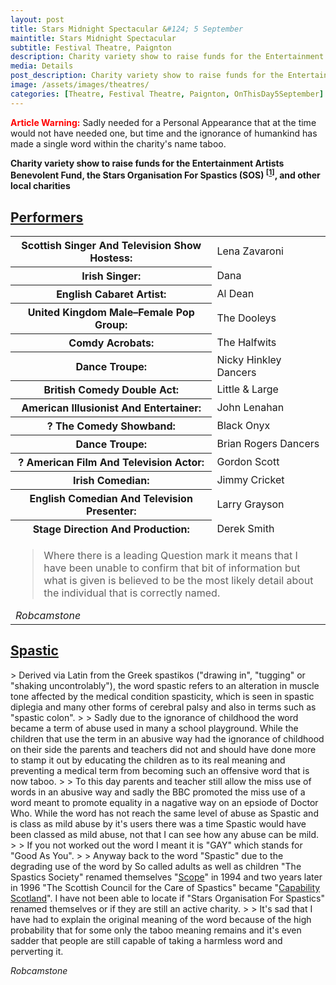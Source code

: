 ```yaml
---
layout: post
title: Stars Midnight Spectacular &#124; 5 September
maintitle: Stars Midnight Spectacular
subtitle: Festival Theatre, Paignton
description: Charity variety show to raise funds for the Entertainment Artists Benevolent Fund, the Stars Organisation For Spastics (SOS) and other local charities.
media: Details
post_description: Charity variety show to raise funds for the Entertainment Artists Benevolent Fund, the Stars Organisation For Spastics (SOS) and other local charities.
image: /assets/images/theatres/
categories: [Theatre, Festival Theatre, Paignton, OnThisDay5September]
---
```


<strong style="Color:#ff0000;">Article Warning:</strong> Sadly needed for a Personal Appearance that at the time would not have needed one, but time and the ignorance of humankind has made a single word within the charity's name taboo.

**Charity variety show to raise funds for the Entertainment Artists Benevolent Fund, the Stars Organisation For Spastics (SOS) <sup>[<a href="#spastic">1</a>]</sup>, and other local charities**

<h2 id="performers"><a href="#performers">Performers</a></h2>
<table>
<tr><th>Scottish Singer And Television Show Hostess:</th><td>Lena Zavaroni</td></tr>
<tr><th>Irish Singer:</th><td>Dana</td></tr>
<tr><th>English Cabaret Artist:</th><td>Al Dean</td></tr>
<tr><th>United Kingdom Male–Female Pop Group:</th><td>The Dooleys</td></tr>
<tr><th>Comdy Acrobats:</th><td>The Halfwits</td></tr>
<tr><th>Dance Troupe:</th><td>Nicky Hinkley Dancers</td></tr>
<tr><th>British Comedy Double Act:</th><td>Little & Large</td></tr>
<tr><th>American Illusionist And Entertainer:</th><td>John Lenahan</td></tr>
<tr><th>? The Comedy Showband:</th><td>Black Onyx</td></tr>
<tr><th>Dance Troupe:</th><td>Brian Rogers Dancers</td></tr>
<tr><th>? American Film And Television Actor:</th><td>Gordon Scott</td></tr>
<tr><th>Irish Comedian:</th><td>Jimmy Cricket</td></tr>
<tr><th>English Comedian And Television Presenter:</th><td>Larry Grayson</td></tr>
<tr><th>Stage Direction And Production:</th><td>Derek Smith</td></tr>
<tr><td colspan="2"><blockquote>Where there is a leading Question mark it means that I have been unable to confirm that bit of information but what is given is believed to be the most likely detail about the individual that is correctly named.</blockquote><cite>Robcamstone</cite></td></tr>
</table>

<h2 id="spastic"><a href="#spastic">Spastic</a></h2>
> Derived via Latin from the Greek spastikos ("drawing in", "tugging" or "shaking uncontrolably"), the word spastic refers to an alteration in muscle tone affected by the medical condition spasticity, which is seen in spastic diplegia and many other forms of cerebral palsy and also in terms such as "spastic colon".
>
> Sadly due to the ignorance of childhood the word became a term of abuse used in many a school playground. While the children that use the term in an abusive way had the ignorance of childhood on their side the parents and teachers did not and should have done more to stamp it out by educating the children as to its real meaning and preventing a medical term from becoming such an offensive word that is now taboo.
>
> To this day parents and teacher still allow the miss use of words in an abusive way and sadly the BBC promoted the miss use of a word meant to promote equality in a nagative way on an epsiode of Doctor Who. While the word has not reach the same level of abuse as Spastic and is class as mild abuse by it's users there was a time Spastic would have been classed as mild abuse, not that I can see how any abuse can be mild.
>
> If you not worked out the word I meant it is &quot;GAY&quot; which stands for &quot;Good As You&quot;.
>
> Anyway back to the word &quot;Spastic&quot; due to the degrading use of the word by So called adults as well as children &quot;The Spastics Society&quot; renamed themselves &quot;<a class="external-link" href="https://www.scope.org.uk/history">Scope</a>&quot; in 1994 and two years later in 1996 &quot;The Scottish Council for the Care of Spastics&quot; became &quot;<a class="external-link" href="http://www.capability-scotland.org.uk/">Capability Scotland</a>&quot;. I have not been able to locate if &quot;Stars Organisation For Spastics&quot; renamed themselves or if they are still an active charity.
>
> It's sad that I have had to explain the original meaning of the word because of the high probability that for some only the taboo meaning remains and it's even sadder that people are still capable of taking a harmless word and perverting it.

<cite>Robcamstone</cite>
